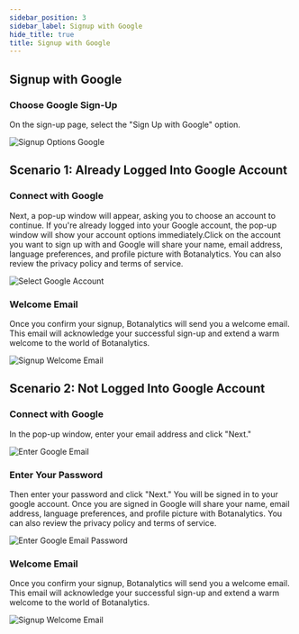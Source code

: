 ```yaml
---
sidebar_position: 3
sidebar_label: Signup with Google
hide_title: true
title: Signup with Google
---
```


## Signup with Google

### Choose Google Sign-Up

On the sign-up page, select the "Sign Up with Google" option.

![Signup Options Google](@site/static/img/signup/signup-options-google.png)

## Scenario 1: Already Logged Into Google Account

### Connect with Google

Next, a pop-up window will appear, asking you to choose an account to continue. If you're already logged into your Google account, the pop-up window will show your account options immediately.Click on the account you want to sign up with and Google will share your name, email address, language preferences, and profile picture with Botanalytics. You can also review the privacy policy and terms of service. 

![Select Google Account](@site/static/img/signup/select-google-already-logged-in.png)

### Welcome Email

Once you confirm your signup, Botanalytics will send you a welcome email. This email will acknowledge your successful sign-up and extend a warm welcome to the world of Botanalytics.

![Signup Welcome Email](@site/static/img/signup/signup-welcome-email.png)

## Scenario 2: Not Logged Into Google Account

### Connect with Google

In the pop-up window, enter your email address and click "Next." 

![Enter Google Email](@site/static/img/signup/google-not-logged-in-enter-email.png)

### Enter Your Password

Then enter your password and click "Next." You will be signed in to your google account. Once you are signed in Google will share your name, email address, language preferences, and profile picture with Botanalytics. You can also review the privacy policy and terms of service. 

![Enter Google Email Password](@site/static/img/signup/google-not-logged-in-enter-password.png)

### Welcome Email

Once you confirm your signup, Botanalytics will send you a welcome email. This email will acknowledge your successful sign-up and extend a warm welcome to the world of Botanalytics.

![Signup Welcome Email](@site/static/img/signup/signup-welcome-email.png)